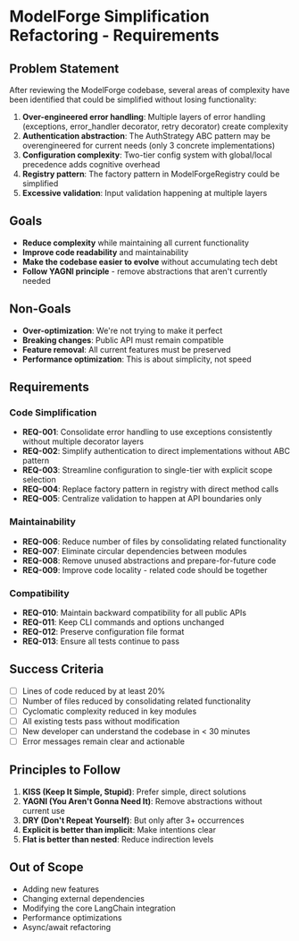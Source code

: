 # ModelForge Simplification Refactoring - Requirements

## Problem Statement

After reviewing the ModelForge codebase, several areas of complexity have been identified that could be simplified without losing functionality:

1. **Over-engineered error handling**: Multiple layers of error handling (exceptions, error_handler decorator, retry decorator) create complexity
2. **Authentication abstraction**: The AuthStrategy ABC pattern may be overengineered for current needs (only 3 concrete implementations)
3. **Configuration complexity**: Two-tier config system with global/local precedence adds cognitive overhead
4. **Registry pattern**: The factory pattern in ModelForgeRegistry could be simplified
5. **Excessive validation**: Input validation happening at multiple layers

## Goals

- **Reduce complexity** while maintaining all current functionality
- **Improve code readability** and maintainability
- **Make the codebase easier to evolve** without accumulating tech debt
- **Follow YAGNI principle** - remove abstractions that aren't currently needed

## Non-Goals

- **Over-optimization**: We're not trying to make it perfect
- **Breaking changes**: Public API must remain compatible
- **Feature removal**: All current features must be preserved
- **Performance optimization**: This is about simplicity, not speed

## Requirements

### Code Simplification

- **REQ-001**: Consolidate error handling to use exceptions consistently without multiple decorator layers
- **REQ-002**: Simplify authentication to direct implementations without ABC pattern
- **REQ-003**: Streamline configuration to single-tier with explicit scope selection
- **REQ-004**: Replace factory pattern in registry with direct method calls
- **REQ-005**: Centralize validation to happen at API boundaries only

### Maintainability

- **REQ-006**: Reduce number of files by consolidating related functionality
- **REQ-007**: Eliminate circular dependencies between modules
- **REQ-008**: Remove unused abstractions and prepare-for-future code
- **REQ-009**: Improve code locality - related code should be together

### Compatibility

- **REQ-010**: Maintain backward compatibility for all public APIs
- **REQ-011**: Keep CLI commands and options unchanged
- **REQ-012**: Preserve configuration file format
- **REQ-013**: Ensure all tests continue to pass

## Success Criteria

- [ ] Lines of code reduced by at least 20%
- [ ] Number of files reduced by consolidating related functionality
- [ ] Cyclomatic complexity reduced in key modules
- [ ] All existing tests pass without modification
- [ ] New developer can understand the codebase in < 30 minutes
- [ ] Error messages remain clear and actionable

## Principles to Follow

1. **KISS (Keep It Simple, Stupid)**: Prefer simple, direct solutions
2. **YAGNI (You Aren't Gonna Need It)**: Remove abstractions without current use
3. **DRY (Don't Repeat Yourself)**: But only after 3+ occurrences
4. **Explicit is better than implicit**: Make intentions clear
5. **Flat is better than nested**: Reduce indirection levels

## Out of Scope

- Adding new features
- Changing external dependencies
- Modifying the core LangChain integration
- Performance optimizations
- Async/await refactoring
